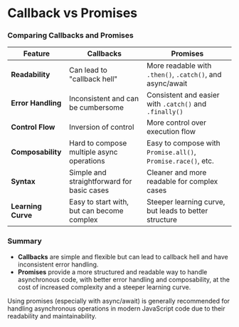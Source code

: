 # Callback vs Promises

### Comparing Callbacks and Promises

| Feature            | Callbacks                                  | Promises                                                     |
| ------------------ | ------------------------------------------ | ------------------------------------------------------------ |
| **Readability**    | Can lead to "callback hell"                | More readable with `.then()`, `.catch()`, and async/await    |
| **Error Handling** | Inconsistent and can be cumbersome         | Consistent and easier with `.catch()` and `.finally()`       |
| **Control Flow**   | Inversion of control                       | More control over execution flow                             |
| **Composability**  | Hard to compose multiple async operations  | Easy to compose with `Promise.all()`, `Promise.race()`, etc. |
| **Syntax**         | Simple and straightforward for basic cases | Cleaner and more readable for complex cases                  |
| **Learning Curve** | Easy to start with, but can become complex | Steeper learning curve, but leads to better structure        |

### Summary

- **Callbacks** are simple and flexible but can lead to callback hell and have inconsistent error handling.
- **Promises** provide a more structured and readable way to handle asynchronous code, with better error handling and composability, at the cost of increased complexity and a steeper learning curve.

Using promises (especially with async/await) is generally recommended for handling asynchronous operations in modern JavaScript code due to their readability and maintainability.
